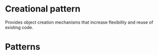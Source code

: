 # Creational pattern
Provides object creation mechanisms that increase flexibility and reuse of existing code.

# Patterns
